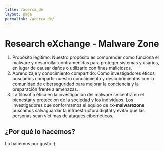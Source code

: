 ```yaml
---
title: /acerca_de
layout: page
permalink: /acerca_de/
---
```


# Research eXchange - Malware Zone

1. Propósito legítimo: Nuestro propósito es comprender como funciona el malware y desarrollar contramedidas para proteger sistemas y usarios, en lugar de causar daños o utilizarlo con fines maliciosos.
2. Aprendizaje y conocimiento compartido: Como investigadores éticos buscamos compartir nuestro conocimiento y descubrimientos con la comunidad de ciberseguridad para mejorar la conciencia y la preparación frente a amenazas.
3. La filosofía ética en la investigación del malware se centra en el bienestar y protección de la sociedad y los individuos. Los investigadores que conformamos el equipo de __rx-malwarezone__ buscamos salvaguardar la infraestructura digital y evitar que las personas sean víctimas de ataques cibernéticos.

## ¿Por qué lo hacemos?

Lo hacemos por gusto :)
